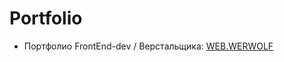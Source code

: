 # Portfolio
  - Портфолио FrontEnd-dev / Верстальщика: [WEB.WERWOLF](https://dmitriywolf.github.io/)

